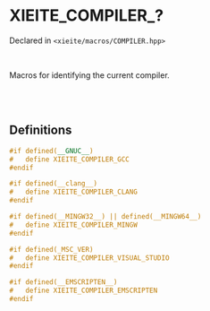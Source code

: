 # XIEITE_COMPILER_?
Declared in `<xieite/macros/COMPILER.hpp>`

<br/>

Macros for identifying the current compiler.

<br/><br/>

## Definitions
```cpp
#if defined(__GNUC__)
#	define XIEITE_COMPILER_GCC
#endif
```
```cpp
#if defined(__clang__)
#	define XIEITE_COMPILER_CLANG
#endif
```
```cpp
#if defined(__MINGW32__) || defined(__MINGW64__)
#	define XIEITE_COMPILER_MINGW
#endif
```
```cpp
#if defined(_MSC_VER)
#	define XIEITE_COMPILER_VISUAL_STUDIO
#endif
```
```cpp
#if defined(__EMSCRIPTEN__)
#	define XIEITE_COMPILER_EMSCRIPTEN
#endif
```
